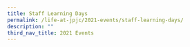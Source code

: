 ```yaml
---
title: Staff Learning Days
permalink: /life-at-jpjc/2021-events/staff-learning-days/
description: ""
third_nav_title: 2021 Events
---
```

